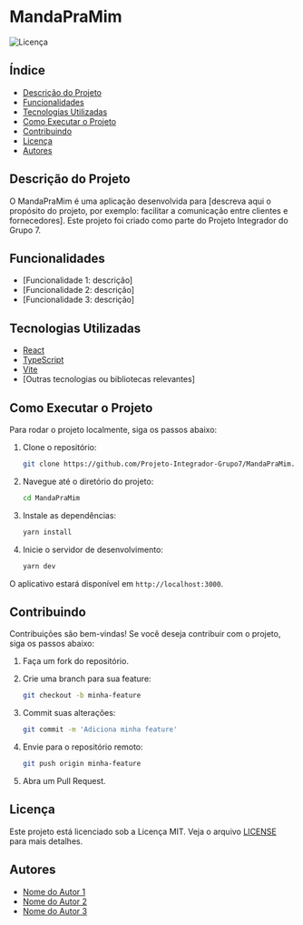 # MandaPraMim

![Licença](https://img.shields.io/badge/licen%C3%A7a-MIT-blue.svg)

## Índice

- [Descrição do Projeto](#descri%C3%A7%C3%A3o-do-projeto)
- [Funcionalidades](#funcionalidades)
- [Tecnologias Utilizadas](#tecnologias-utilizadas)
- [Como Executar o Projeto](#como-executar-o-projeto)
- [Contribuindo](#contribuindo)
- [Licença](#licen%C3%A7a)
- [Autores](#autores)

## Descrição do Projeto

O MandaPraMim é uma aplicação desenvolvida para [descreva aqui o propósito do projeto, por exemplo: facilitar a comunicação entre clientes e fornecedores]. Este projeto foi criado como parte do Projeto Integrador do Grupo 7.

## Funcionalidades

- [Funcionalidade 1: descrição]
- [Funcionalidade 2: descrição]
- [Funcionalidade 3: descrição]

## Tecnologias Utilizadas

- [React](https://reactjs.org/)
- [TypeScript](https://www.typescriptlang.org/)
- [Vite](https://vitejs.dev/)
- [Outras tecnologias ou bibliotecas relevantes]

## Como Executar o Projeto

Para rodar o projeto localmente, siga os passos abaixo:

1. Clone o repositório:

   ```bash
   git clone https://github.com/Projeto-Integrador-Grupo7/MandaPraMim.git
   ```

2. Navegue até o diretório do projeto:

   ```bash
   cd MandaPraMim
   ```

3. Instale as dependências:

   ```bash
   yarn install
   ```

4. Inicie o servidor de desenvolvimento:

   ```bash
   yarn dev
   ```

O aplicativo estará disponível em `http://localhost:3000`.

## Contribuindo

Contribuições são bem-vindas! Se você deseja contribuir com o projeto, siga os passos abaixo:

1. Faça um fork do repositório.
2. Crie uma branch para sua feature:

   ```bash
   git checkout -b minha-feature
   ```

3. Commit suas alterações:

   ```bash
   git commit -m 'Adiciona minha feature'
   ```

4. Envie para o repositório remoto:

   ```bash
   git push origin minha-feature
   ```

5. Abra um Pull Request.

## Licença

Este projeto está licenciado sob a Licença MIT. Veja o arquivo [LICENSE](LICENSE) para mais detalhes.

## Autores

- [Nome do Autor 1](https://github.com/autor1)
- [Nome do Autor 2](https://github.com/autor2)
- [Nome do Autor 3](https://github.com/autor3)

